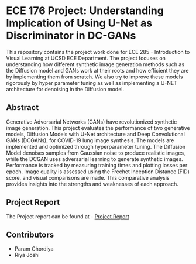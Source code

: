 # ECE 176 Project: Understanding Implication of Using U-Net as Discriminator in DC-GANs

This repository contains the project work done for ECE 285 - Introduction to Visual Learning at UCSD ECE Department. The project focuses on understanding how different synthetic image generation methods such as the Diffusion model and GANs work at their roots and how efficient they are by implementing them from scratch. We also try to improve these models rigorously by hyper parameter tuning as well as implementing a U-NET architecture for denoising in the Diffusion model.

## Abstract

Generative Adversarial Networks (GANs) have revolutionized synthetic image generation. This project evaluates the performance of two generative models, Diffusion Models with U-Net architecture and Deep Convolutional GANs (DCGANs), for COVID-19 lung image synthesis. The models are implemented and optimized through hyperparameter tuning. The Diffusion Model denoises samples from Gaussian noise to produce realistic images, while the DCGAN uses adversarial learning to generate synthetic images. Performance is tracked by measuring training times and plotting losses per epoch.
Image quality is assessed using the Frechet Inception Distance (FID) score, and visual comparisons are made. This comparative analysis provides insights into the strengths and weaknesses of each approach.

## Project Report

The Project report can be found at - [Project Report](https://github.com/ParamChordiya/ECE-285-Project-UCSD/blob/main/Final_Project_Report___ECE_285.pdf)
## Contributors

- Param Chordiya
- Riya Joshi

